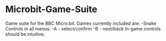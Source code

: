 # Microbit-Game-Suite
Game suite for the BBC Micro:bit.
Games currently included are:
-Snake
Controls in all menus:
-A - select/confirm
-B - next/back
In-game controls should be intuitive.

